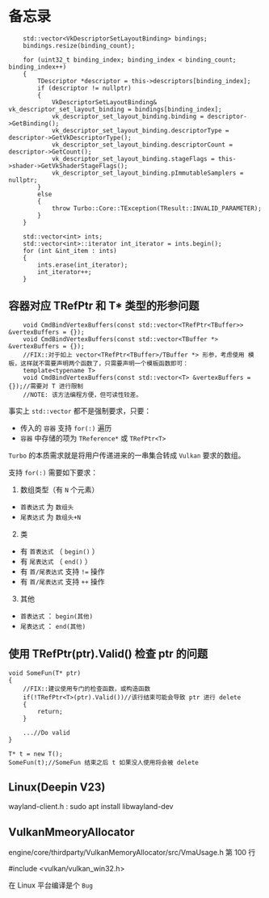 # 备忘录

```CXX
    std::vector<VkDescriptorSetLayoutBinding> bindings;
    bindings.resize(binding_count);

    for (uint32_t binding_index; binding_index < binding_count; binding_index++)
    {
        TDescriptor *descriptor = this->descriptors[binding_index];
        if (descriptor != nullptr)
        {
            VkDescriptorSetLayoutBinding& vk_descriptor_set_layout_binding = bindings[binding_index];
            vk_descriptor_set_layout_binding.binding = descriptor->GetBinding();
            vk_descriptor_set_layout_binding.descriptorType = descriptor->GetVkDescriptorType();
            vk_descriptor_set_layout_binding.descriptorCount = descriptor->GetCount();
            vk_descriptor_set_layout_binding.stageFlags = this->shader->GetVkShaderStageFlags();
            vk_descriptor_set_layout_binding.pImmutableSamplers = nullptr;
        }
        else
        {
            throw Turbo::Core::TException(TResult::INVALID_PARAMETER);
        }
    }
```

```CXX
    std::vector<int> ints;
    std::vector<int>::iterator int_iterator = ints.begin();
    for (int &int_item : ints)
    {
        ints.erase(int_iterator);
        int_iterator++;
    }
```

## 容器对应 TRefPtr<T> 和 T* 类型的形参问题

```CXX
    void CmdBindVertexBuffers(const std::vector<TRefPtr<TBuffer>> &vertexBuffers = {});
    void CmdBindVertexBuffers(const std::vector<TBuffer *> &vertexBuffers = {});
    //FIX::对于如上 vector<TRefPtr<TBuffer>/TBuffer *> 形参，考虑使用 模板，这样就不需要声明两个函数了，只需要声明一个模板函数即可：
    template<typename T>
    void CmdBindVertexBuffers(const std::vector<T> &vertexBuffers = {});//需要对 T 进行限制
    //NOTE: 该方法编程方便，但可读性较差。
```

事实上 ``std::vector`` 都不是强制要求，只要：

* 传入的 ``容器`` 支持 ``for(:)`` 遍历
* ``容器`` 中存储的项为 ``TReference*`` 或 ``TRefPtr<T>``

``Turbo`` 的本质需求就是将用户传递进来的一串集合转成 ``Vulkan`` 要求的数组。

支持 ``for(:)`` 需要如下要求：

1. 数组类型（有 ``N`` 个元素）

* ``首表达式`` 为 ``数组头``
* ``尾表达式`` 为 ``数组头+N``

2. 类

* 有 ``首表达式`` （ ``begin()`` ）
* 有 ``尾表达式`` （ ``end()`` ）
* 有 ``首/尾表达式`` 支持 ``!=`` 操作
* 有 ``首/尾表达式`` 支持 ``++`` 操作

3. 其他

* ``首表达式`` ： ``begin(其他)``
* ``尾表达式`` ： ``end(其他)``

## 使用 TRefPtr<T>(ptr).Valid() 检查 ptr 的问题

```CXX
void SomeFun(T* ptr)
{
    //FIX::建议使用专门的检查函数，或构造函数
    if(!TRefPtr<T>(ptr).Valid())//该行结束可能会导致 ptr 进行 delete
    {
        return;
    }

    ...//Do valid
}

T* t = new T();
SomeFun(t);//SomeFun 结束之后 t 如果没人使用将会被 delete
```

## Linux(Deepin V23)

wayland-client.h : sudo apt install libwayland-dev

## VulkanMmeoryAllocator

engine/core/thirdparty/VulkanMemoryAllocator/src/VmaUsage.h 第 100 行

#include <vulkan/vulkan_win32.h>

在 Linux 平台编译是个 `Bug`
